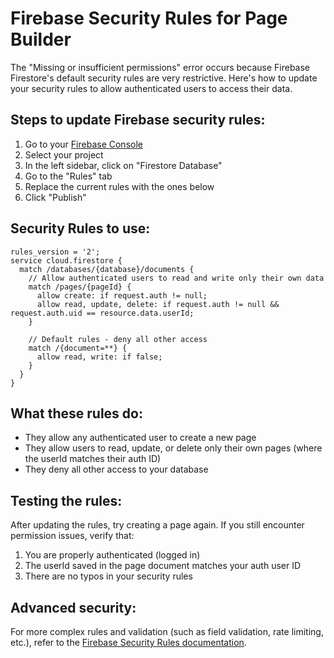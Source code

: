 # Firebase Security Rules for Page Builder

The "Missing or insufficient permissions" error occurs because Firebase Firestore's default security rules are very restrictive. Here's how to update your security rules to allow authenticated users to access their data.

## Steps to update Firebase security rules:

1. Go to your [Firebase Console](https://console.firebase.google.com/)
2. Select your project
3. In the left sidebar, click on "Firestore Database"
4. Go to the "Rules" tab
5. Replace the current rules with the ones below
6. Click "Publish"

## Security Rules to use:

```
rules_version = '2';
service cloud.firestore {
  match /databases/{database}/documents {
    // Allow authenticated users to read and write only their own data
    match /pages/{pageId} {
      allow create: if request.auth != null;
      allow read, update, delete: if request.auth != null && request.auth.uid == resource.data.userId;
    }

    // Default rules - deny all other access
    match /{document=**} {
      allow read, write: if false;
    }
  }
}
```

## What these rules do:

- They allow any authenticated user to create a new page
- They allow users to read, update, or delete only their own pages (where the userId matches their auth ID)
- They deny all other access to your database

## Testing the rules:

After updating the rules, try creating a page again. If you still encounter permission issues, verify that:

1. You are properly authenticated (logged in)
2. The userId saved in the page document matches your auth user ID
3. There are no typos in your security rules

## Advanced security:

For more complex rules and validation (such as field validation, rate limiting, etc.), refer to the [Firebase Security Rules documentation](https://firebase.google.com/docs/firestore/security/get-started).
